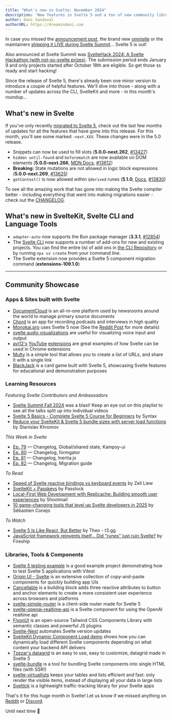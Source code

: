 ```yaml
---
title: "What's new in Svelte: November 2024"
description: 'New features in Svelte 5 and a ton of new community libraries'
author: Dani Sandoval
authorURL: https://dreamindani.com
---
```


In case you missed the [announcement post](https://svelte.dev/blog/svelte-5-is-alive), the brand new [omnisite](https://svelte.dev/blog/the-omnisite) or the maintainers [shipping it LIVE during Svelte Summit](https://www.youtube.com/live/fAPFsRP-mbc?si=Atd1WNpoMddssSna&t=13084)... Svelte 5 is out!

Also announced at Svelte Summit was [SvelteHack 2024: A Svelte Hackathon (with not-so-svelte prizes)](https://hack.sveltesociety.dev/2024). The submission period ends January 9 and only projects started after October 18th are eligible. So get those `$`s ready and start hacking!

Since the release of Svelte 5, there's already been one minor version to introduce a couple of helpful features. We'll dive into those - along with a number of updates across the CLI, SvelteKit and more - in this month's roundup...

## What's new in Svelte

If you've only recently [migrated to Svelte 5](https://svelte.dev/docs/svelte/v5-migration-guide), check out the last few months of updates for all the features that have gone into this release. For this month, you'll see some marked `-next.XXX`. These changes were in the 5.0 release.

- Snippets can now be used to fill slots (**5.0.0-next.262**, [#13427](https://github.com/sveltejs/svelte/pull/13427))
- `hidden until-found` and `beforematch` are now available on DOM elements (**5.0.0-next.266**, [MDN Docs](https://developer.mozilla.org/en-US/docs/Web/HTML/Global_attributes/hidden#using_until-found), [#13612](https://github.com/sveltejs/svelte/pull/13612))
- **Breaking:** State mutations are not allowed in logic block expressions (**5.0.0-next.269**, [#13625](https://github.com/sveltejs/svelte/pull/13625))
- `getContext()` is now allowed within `$derived` runes (**5.1.0**, [Docs](https://svelte.dev/docs/svelte/derived), [#13830](https://github.com/sveltejs/svelte/pull/13830))

To see all the amazing work that has gone into making the Svelte compiler better - including everything that went into making migrations easier - check out the [CHANGELOG](https://github.com/sveltejs/svelte/blob/main/packages/svelte/CHANGELOG.md).

## What's new in SvelteKit, Svelte CLI and Language Tools

- `adapter-auto` now supports the Bun package manager (**3.3.1**, [#12854](https://github.com/sveltejs/kit/pull/12854))
- The [Svelte CLI](https://svelte.dev/blog/sv-the-svelte-cli) now supports a number of add-ons for new and existing projects. You can find the entire list of add ons in [the CLI Repository](https://github.com/sveltejs/cli) or by running `npx sv create` from your command line.
- The Svelte extension now provides a Svelte 5 component migration command (**extensions-109.1.0**)

---

## Community Showcase

### Apps & Sites built with Svelte

- [DocumentCloud](https://github.com/MuckRock/documentcloud-frontend/tree/sveltekit) is an all-in-one platform used by newsrooms around the world to manage primary source documents
- [Chord](https://chord.fm/) is an app for recording podcasts and interviews in high quality
- [Monokai.pro](https://monokai.pro/) uses Svelte 5 now (See the [Reddit Post](https://www.reddit.com/r/sveltejs/comments/1gd87ej/monokaipro_uses_svelte_5_now/) for more details)
- [svelte audio visualizations](https://github.com/flo-bit/svelte-audio-visualizations) are useful for visualizing voice input and output
- [avi12's](https://chromewebstore.google.com/detail/youtube-auto-hd-+-fps/fcphghnknhkimeagdglkljinmpbagone) [YouTube](https://chromewebstore.google.com/detail/youtube-time-manager/fpoooibdndpjcnoodfionoeakeojdjaj) [extensions](https://chromewebstore.google.com/detail/youtube-like-dislike-shor/fdkpkpelkkdkjhpacficichkfifijipc) are great examples of how Svelte can be used in Chrome extensions
- [Multy](https://multy.me/) is a simple tool that allows you to create a list of URLs, and share it with a single link
- [BlackJack](https://github.com/baterson/blackjack-svelte-5) is a card game built with Svelte 5, showcasing Svelte features for educational and demonstration purposes

### Learning Resources

_Featuring Svelte Contributors and Ambassadors_

- [Svelte Summit Fall 2024](https://www.youtube.com/watch?v=fAPFsRP-mbc&list=PL8bMgX1kyZTg28nrVEDoyRTQFWweUR6fn) was a blast! Keep an eye out on this playlist to see all the talks split up into individual videos
- [Svelte 5 Basics - Complete Svelte 5 Course for Beginners](https://www.youtube.com/watch?v=8DQailPy3q8) by Syntax
- [Reduce your SvelteKit & Svelte 5 bundle sizes with server load functions](https://www.youtube.com/watch?v=8Sy04DGbJV8) by Stanislav Khromov

_This Week in Svelte_

- [Ep. 79](https://www.youtube.com/watch?v=wlngWKmIShA) — Changelog, Global/shared state, Kampsy-ui
- [Ep. 80](https://www.youtube.com/watch?v=SHBxjWtlv4A) — Changelog, formgator
- [Ep. 81](https://www.youtube.com/watch?v=xnNARAcjl9w) — Changelog, Inertia.js
- [Ep. 82](https://www.youtube.com/watch?v=CS2Nuwdwvi0) — Changelog, Migration guide

_To Read_

- [Speed of Svelte reactive bindings vs keyboard events](https://zellwk.com/blog/svelte-reactive-bindings-speed/) by Zell Liew
- [SvelteKit + Passkeys](https://passlock.dev/blog/passkeys/sveltekit-passkeys) by Passlock
- [Local-First Web Development with Replicache: Building smooth user experiences](https://shootmail.app/blog/local-first-web-development-with-replicache) by Shootmail
- [10 game-changing tools that level up Svelte developers in 2025](https://dev.to/sebconejo/10-game-changing-tools-that-level-up-svelte-developers-in-2025-14g3) by Sébastien Conejo

_To Watch_

- [Svelte 5 Is Like React, But Better](https://www.youtube.com/watch?v=31CyquY8RNE) by Theo - t3․gg
- [JavaScript framework reinvents itself… Did "runes" just ruin Svelte?](https://www.youtube.com/watch?v=aYyZUDFZTrM) by Fireship

### Libraries, Tools & Components

- [Svelte 5 testing example](https://github.com/PaoloTorregroza/weather-testing) is a good example project demonstrating how to test Svelte 5 applications with Vitest
- [Origin UI - Svelte](https://originui-svelte.pages.dev/) is an extensive collection of copy-and-paste components for quickly building app UIs
- [Cancellable](https://choco-ui.com/blocks/cancellable) is a building block adds three reactive attributes to button and anchor elements to create a more consistent user experience across browsers and platforms
- [svelte-simple-router](https://github.com/dvcol/svelte-simple-router) is a client-side router made for Svelte 5
- [svelte-openai-realtime-api](https://github.com/flo-bit/svelte-openai-realtime-api) is a Svelte component for using the OpenAI realtime api
- [FlyonUI](https://github.com/themeselection/flyonui) is an open-source Tailwind CSS Components Library with semantic classes and powerful JS plugins
- [Svelte-Next](https://svelte-next.codewithshin.com/) automates Svelte version updates
- [SvelteKit Dynamic Component Load demo](https://github.com/khromov/sveltekit-dynamic-component-load-demo/#sveltekit-dynamic-component-load-demo) shows how you can dynamically load different Svelte components depending on what content your backend API delivers
- [Tzezar's datagrid](https://github.com/tzezar/datagrid) is an easy to use, easy to customize, datagrid made in Svelte 5
- [svelte-bundle](https://github.com/uhteddy/svelte-bundle) is a tool for bundling Svelte components into single HTML files (with SSR!)
- [svelte-virtuallists](https://github.com/orefalo/svelte-virtuallists) keeps your tables and lists efficient and fast: only render the visible items, instead of displaying all your data in large lists
- [Sveltick](https://www.npmjs.com/package/sveltick) is a lightweight traffic-tracking library for your Svelte apps

That's it for this huge month in Svelte! Let us know if we missed anything on [Reddit](https://www.reddit.com/r/sveltejs/) or [Discord](https://discord.gg/svelte).

Until next time 👋
